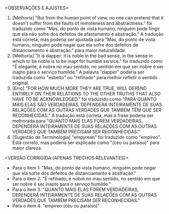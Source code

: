 <OBSERVAÇÕES E AJUSTES>
1. [Melhoria] "But from the human point of view, no one can pretend that it doesn't suffer from the faults of remoteness and abstractness." foi traduzido como "Mas, do ponto de vista humano, ninguém pode fingir que ela não sofre dos defeitos de afastamento e abstração." A tradução está correta, mas poderia ser ajustada para "Mas, do ponto de vista humano, ninguém pode negar que ela sofre dos defeitos de distanciamento e abstração." para maior naturalidade.
2. [Melhoria] "It is dapper; it is noble in the bad sense, in the sense in which to be noble is to be inapt for humble service." foi traduzido como "É elegante; é nobre no mau sentido, no sentido em que ser nobre é ser inapto para o serviço humilde." A palavra "dapper" poderia ser traduzida como "esbelto" ou "refinado" para melhor refletir o sentido original.
3. [Erro] "FOR HOW MUCH MORE THEY ARE TRUE, WILL DEPEND ENTIRELY ON THEIR RELATIONS TO THE OTHER TRUTHS THAT ALSO HAVE TO BE ACKNOWLEDGED." foi traduzido como "PARA QUANTO MAIS ELAS SÃO VERDADEIRAS, DEPENDERÁ INTEIRAMENTE DE SUAS RELAÇÕES COM AS OUTRAS VERDADES QUE TAMBÉM TÊM QUE SER RECONHECIDAS." A tradução está correta, mas a frase poderia ser melhorada para "QUANTO MAIS ELAS FOREM VERDADEIRAS, DEPENDERÁ INTEIRAMENTE DE SUAS RELAÇÕES COM AS OUTRAS VERDADES QUE TAMBÉM PRECISAM SER RECONHECIDAS."
4. [Sugestão de Terminologia] "empyrean" foi traduzido como "empíreo". Está correto, mas poderia ser explicado como "(céu ou paraíso)" para maior clareza.

<VERSÃO CORRIGIDA (APENAS TRECHOS RELEVANTES)>
- Para o item 1: "Mas, do ponto de vista humano, ninguém pode negar que ela sofre dos defeitos de distanciamento e abstração."
- Para o item 2: "É refinado; é nobre no mau sentido, no sentido em que ser nobre é ser inapto para o serviço humilde."
- Para o item 3: "QUANTO MAIS ELAS FOREM VERDADEIRAS, DEPENDERÁ INTEIRAMENTE DE SUAS RELAÇÕES COM AS OUTRAS VERDADES QUE TAMBÉM PRECISAM SER RECONHECIDAS."
- Para o item 4: "empíreo (céu ou paraíso)"
